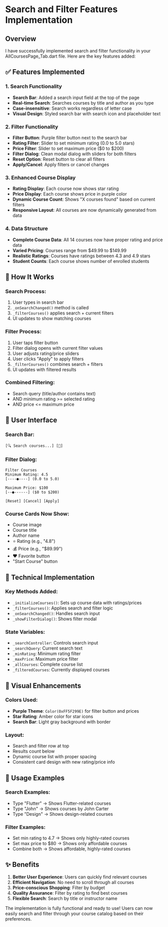 # Search and Filter Features Implementation

## Overview
I have successfully implemented search and filter functionality in your AllCoursesPage_Tab.dart file. Here are the key features added:

## ✅ Features Implemented

### 1. **Search Functionality**
- **Search Bar**: Added a search input field at the top of the page
- **Real-time Search**: Searches courses by title and author as you type
- **Case-insensitive**: Search works regardless of letter case
- **Visual Design**: Styled search bar with search icon and placeholder text

### 2. **Filter Functionality**
- **Filter Button**: Purple filter button next to the search bar
- **Rating Filter**: Slider to set minimum rating (0.0 to 5.0 stars)
- **Price Filter**: Slider to set maximum price ($0 to $200)
- **Filter Dialog**: Clean modal dialog with sliders for both filters
- **Reset Option**: Reset button to clear all filters
- **Apply/Cancel**: Apply filters or cancel changes

### 3. **Enhanced Course Display**
- **Rating Display**: Each course now shows star rating
- **Price Display**: Each course shows price in purple color
- **Dynamic Course Count**: Shows "X courses found" based on current filters
- **Responsive Layout**: All courses are now dynamically generated from data

### 4. **Data Structure**
- **Complete Course Data**: All 14 courses now have proper rating and price data
- **Varied Pricing**: Courses range from $49.99 to $149.99
- **Realistic Ratings**: Courses have ratings between 4.3 and 4.9 stars
- **Student Counts**: Each course shows number of enrolled students

## 🎯 How It Works

### Search Process:
1. User types in search bar
2. `_onSearchChanged()` method is called
3. `_filterCourses()` applies search + current filters
4. UI updates to show matching courses

### Filter Process:
1. User taps filter button
2. Filter dialog opens with current filter values
3. User adjusts rating/price sliders
4. User clicks "Apply" to apply filters
5. `_filterCourses()` combines search + filters
6. UI updates with filtered results

### Combined Filtering:
- Search query (title/author contains text)
- AND minimum rating >= selected rating
- AND price <= maximum price

## 📱 User Interface

### Search Bar:
```
[🔍 Search courses...] [🔧]
```

### Filter Dialog:
```
Filter Courses
Minimum Rating: 4.5
[----●----] (0.0 to 5.0)

Maximum Price: $100
[--●------] ($0 to $200)

[Reset] [Cancel] [Apply]
```

### Course Cards Now Show:
- Course image
- Course title
- Author name
- ⭐ Rating (e.g., "4.8")
- 💰 Price (e.g., "$89.99")
- ❤️ Favorite button
- "Start Course" button

## 🔧 Technical Implementation

### Key Methods Added:
- `_initializeCourses()`: Sets up course data with ratings/prices
- `_filterCourses()`: Applies search and filter logic
- `_onSearchChanged()`: Handles search input
- `_showFilterDialog()`: Shows filter modal

### State Variables:
- `_searchController`: Controls search input
- `_searchQuery`: Current search text
- `_minRating`: Minimum rating filter
- `_maxPrice`: Maximum price filter
- `_allCourses`: Complete course list
- `_filteredCourses`: Currently displayed courses

## 🎨 Visual Enhancements

### Colors Used:
- **Purple Theme**: `Color(0xFF5F299E)` for filter button and prices
- **Star Rating**: Amber color for star icons
- **Search Bar**: Light gray background with border

### Layout:
- Search and filter row at top
- Results count below
- Dynamic course list with proper spacing
- Consistent card design with new rating/price info

## 🚀 Usage Examples

### Search Examples:
- Type "Flutter" → Shows Flutter-related courses
- Type "John" → Shows courses by John Carter
- Type "Design" → Shows design-related courses

### Filter Examples:
- Set min rating to 4.7 → Shows only highly-rated courses
- Set max price to $80 → Shows only affordable courses
- Combine both → Shows affordable, highly-rated courses

## ✨ Benefits

1. **Better User Experience**: Users can quickly find relevant courses
2. **Efficient Navigation**: No need to scroll through all courses
3. **Price-conscious Shopping**: Filter by budget
4. **Quality Assurance**: Filter by rating to find best courses
5. **Flexible Search**: Search by title or instructor name

The implementation is fully functional and ready to use! Users can now easily search and filter through your course catalog based on their preferences.

